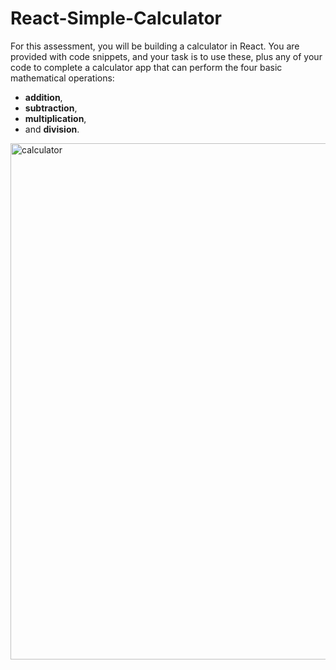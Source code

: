 # React-Simple-Calculator


For this assessment, you will be building a calculator in React. 
You are provided with code snippets, and your task is to use these, 
plus any of your code to complete a calculator app that can perform the four basic mathematical operations: 
- **addition**,  
- **subtraction**, 
- **multiplication**, 
- and **division**.


<img width="826" alt="calculator" src="https://user-images.githubusercontent.com/91147803/196934055-2f250069-aefc-48eb-970e-c03810d4d2b3.png">

